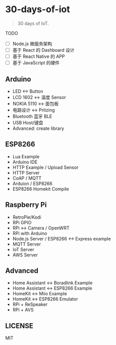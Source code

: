 # 30-days-of-iot

> 30 days of IoT.

TODO

 - [ ] Node.js 微服务架构
 - [ ] 基于 React 的 Dashboard 设计
 - [ ] 基于 React Native 的 APP
 - [ ] 基于 JavaScript 的硬件

Arduino
---

 - LED <-> Button
 - LCD 1602 <-> 温度 Sensor
 - NOKIA 5110 <-> 面包板
 - 电路设计 <-> Pritzing
 - Bluetooth 蓝牙 BLE
 - USB Host/键盘
 - Advanced: create library
 
ESP8266
---

 - Lua Example
 - Arduino IDE
 - HTTP Example / Upload Sensor
 - HTTP Server
 - CoAP / MQTT
 - Arduion / ESP8266
 - ESP8266 Homekit Compile
 
Raspberry Pi 
--- 
 
 - RetroPie/Kodi
 - RPi GPIO
 - RPi <-> Camera / OpenWRT
 - RPi with Arduino
 - Node.js Server / ESP8266 <-> Express example
 - MQTT Server
 - IoT Server 
 - AWS Server

Advanced
---

 - Home Assistant <-> Boradlink Example
 - Home Assistant <-> ESP8266 Example 
 - HomeKit <-> Miio Example
 - HomeKit <-> ESP8266 Emulator
 - RPi + ReSpeaker
 - RPi + AVS 


LICENSE
---

MIT
